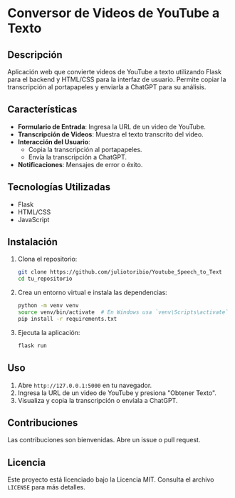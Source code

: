 # Conversor de Videos de YouTube a Texto

## Descripción

Aplicación web que convierte videos de YouTube a texto utilizando Flask para el backend y HTML/CSS para la interfaz de usuario. Permite copiar la transcripción al portapapeles y enviarla a ChatGPT para su análisis.

## Características

- **Formulario de Entrada**: Ingresa la URL de un video de YouTube.
- **Transcripción de Videos**: Muestra el texto transcrito del video.
- **Interacción del Usuario**: 
  - Copia la transcripción al portapapeles.
  - Envía la transcripción a ChatGPT.
- **Notificaciones**: Mensajes de error o éxito.

## Tecnologías Utilizadas

- Flask
- HTML/CSS
- JavaScript

## Instalación

1. Clona el repositorio:
    ```bash
    git clone https://github.com/juliotoribio/Youtube_Speech_to_Text
    cd tu_repositorio
    ```

2. Crea un entorno virtual e instala las dependencias:
    ```bash
    python -m venv venv
    source venv/bin/activate  # En Windows usa `venv\Scripts\activate`
    pip install -r requirements.txt
    ```

3. Ejecuta la aplicación:
    ```bash
    flask run
    ```

## Uso

1. Abre `http://127.0.0.1:5000` en tu navegador.
2. Ingresa la URL de un video de YouTube y presiona "Obtener Texto".
3. Visualiza y copia la transcripción o envíala a ChatGPT.

## Contribuciones

Las contribuciones son bienvenidas. Abre un issue o pull request.

## Licencia

Este proyecto está licenciado bajo la Licencia MIT. Consulta el archivo `LICENSE` para más detalles.
